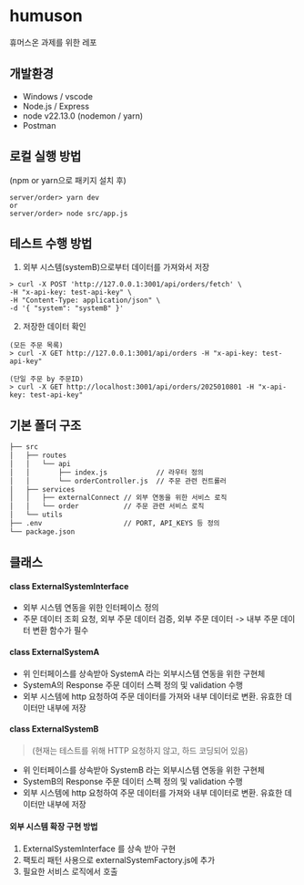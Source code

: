# humuson

휴머스온 과제를 위한 레포

## 개발환경

- Windows / vscode
- Node.js / Express
- node v22.13.0 (nodemon / yarn)
- Postman

## 로컬 실행 방법

(npm or yarn으로 패키지 설치 후)

```
server/order> yarn dev
or
server/order> node src/app.js
```

## 테스트 수행 방법

1. 외부 시스템(systemB)으로부터 데이터를 가져와서 저장

```
> curl -X POST 'http://127.0.0.1:3001/api/orders/fetch' \
-H "x-api-key: test-api-key" \
-H "Content-Type: application/json" \
-d '{ "system": "systemB" }'
```

2. 저장한 데이터 확인

```
(모든 주문 목록)
> curl -X GET http://127.0.0.1:3001/api/orders -H "x-api-key: test-api-key"

(단일 주문 by 주문ID)
> curl -X GET http://localhost:3001/api/orders/2025010801 -H "x-api-key: test-api-key"
```

## 기본 폴더 구조

```bash
├── src
│   ├── routes
│   │   └── api
│   │       ├── index.js            // 라우터 정의
│   │       └── orderController.js  // 주문 관련 컨트롤러
│   ├── services
│   │   ├── externalConnect // 외부 연동을 위한 서비스 로직
│   │   └── order           // 주문 관련 서비스 로직
│   └── utils
├── .env                    // PORT, API_KEYS 등 정의
└── package.json
```

## 클래스

#### class ExternalSystemInterface

- 외부 시스템 연동을 위한 인터페이스 정의
- 주문 데이터 조회 요청, 외부 주문 데이터 검증, 외부 주문 데이터 -> 내부 주문 데이터 변환 함수가 필수

#### class ExternalSystemA

- 위 인터페이스를 상속받아 SystemA 라는 외부시스템 연동을 위한 구현체
- SystemA의 Response 주문 데이터 스펙 정의 및 validation 수행
- 외부 시스템에 http 요청하여 주문 데이터를 가져와 내부 데이터로 변환. 유효한 데이터만 내부에 저장

#### class ExternalSystemB

> (현재는 테스트를 위해 HTTP 요청하지 않고, 하드 코딩되어 있음)

- 위 인터페이스를 상속받아 SystemB 라는 외부시스템 연동을 위한 구현체
- SystemB의 Response 주문 데이터 스펙 정의 및 validation 수행
- 외부 시스템에 http 요청하여 주문 데이터를 가져와 내부 데이터로 변환. 유효한 데이터만 내부에 저장

#### 외부 시스템 확장 구현 방법

1. ExternalSystemInterface 를 상속 받아 구현
2. 팩토리 패턴 사용으로 externalSystemFactory.js에 추가
3. 필요한 서비스 로직에서 호출
